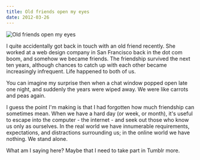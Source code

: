 ```yaml
---
title: Old friends open my eyes
date: 2012-03-26
---
```


![Old friends open my eyes](https://source.unsplash.com/-m88z7ily-w/1600x900)

I quite accidentally got back in touch with an old friend recently. She worked at a web design company in San Francisco back in the dot com boom, and somehow we became friends. The friendship survived the next ten years, although chances to catch up with each other became increasingly infrequent. Life happened to both of us.

You can imagine my surprise then when a chat window popped open late one night, and suddenly the years were wiped away. We were like carrots and peas again.

I guess the point I'm making is that I had forgotten how much friendship can sometimes mean. When we have a hard day (or week, or month), it's useful to escape into the computer - the internet - and seek out those who know us only as ourselves. In the real world we have innumerable requirements, expectations, and distractions surrounding us; in the online world we have nothing. We stand alone.

What am I saying here? Maybe that I need to take part in Tumblr more.